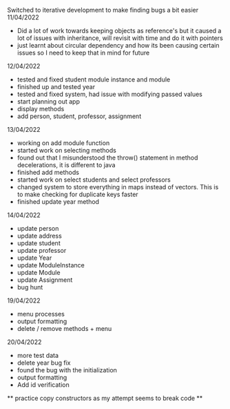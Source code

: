 Switched to iterative development to make finding bugs a bit easier
11/04/2022

- Did a lot of work towards keeping objects as reference's but it caused a lot of issues with inheritance, will revisit with time and do it with pointers
- just learnt about circular dependency and how its been causing certain issues so I need to keep that in mind for future

12/04/2022

- tested and fixed student module instance and module
- finished up and tested year
- tested and fixed system, had issue with modifying passed values
- start planning out app
- display methods
- add person, student, professor, assignment

13/04/2022

- working on add module function
- started work on selecting methods
- found out that I misunderstood the throw() statement in method decelerations, it is different to java
- finished add methods
- started work on select students and select professors
- changed system to store everything in maps instead of vectors. This is to make checking for duplicate keys faster
- finished update year method

14/04/2022

- update person
- update address
- update student
- update professor
- update Year
- update ModuleInstance
- update Module
- update Assignment
- bug hunt

19/04/2022

- menu processes
- output formatting
- delete / remove methods + menu

20/04/2022

- more test data
- delete year bug fix
- found the bug with the initialization
- output formatting
- Add id verification

** practice copy constructors as my attempt seems to break code **
